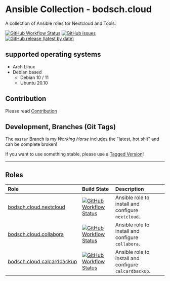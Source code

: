 # Ansible Collection - bodsch.cloud

A collection of Ansible roles for Nextcloud and Tools.


[![GitHub Workflow Status](https://img.shields.io/github/actions/workflow/status/bodsch/ansible-collection-cloud/main.yml?branch=main)][ci]
[![GitHub issues](https://img.shields.io/github/issues/bodsch/ansible-collection-cloud)][issues]
[![GitHub release (latest by date)](https://img.shields.io/github/v/release/bodsch/ansible-collection-cloud)][releases]

[ci]: https://github.com/bodsch/ansible-collection-cloud/actions
[issues]: https://github.com/bodsch/ansible-collection-cloud/issues?q=is%3Aopen+is%3Aissue
[releases]: https://github.com/bodsch/ansible-collection-cloud/releases


## supported operating systems

* Arch Linux
* Debian based
    - Debian 10 / 11
    - Ubuntu 20.10

## Contribution

Please read [Contribution](CONTRIBUTING.md)

## Development,  Branches (Git Tags)

The `master` Branch is my *Working Horse* includes the "latest, hot shit" and can be complete broken!

If you want to use something stable, please use a [Tagged Version](https://github.com/bodsch/ansible-collection-cloud/tags)!

---

## Roles

| Role                                                        | Build State | Description |
|:----------------------------------------------------------- | :---- | :---- |
| [bodsch.cloud.nextcloud](./roles/nextcloud/README.md)         | [![GitHub Workflow Status](https://img.shields.io/github/actions/workflow/status/bodsch/ansible-collection-cloud/nextcloud.yml?branch=main)][nextcloud]       | Ansible role to install and configure `nextcloud`. |
| [bodsch.cloud.collabora](./roles/collabora/README.md)         | [![GitHub Workflow Status](https://img.shields.io/github/actions/workflow/status/bodsch/ansible-collection-cloud/collabora.yml?branch=main)][collabora]       | Ansible role to install and configure `collabora`. |
| [bodsch.cloud.calcardbackup](./roles/calcardbackup/README.md) | [![GitHub Workflow Status](https://img.shields.io/github/actions/workflow/status/bodsch/ansible-collection-cloud/calcardbackup.yml?branch=main)][calcardbackup] | Ansible role to install and configure `calcardbackup`. |


[nextcloud]: https://github.com/bodsch/ansible-collection-cloud/actions/workflows/nextcloud.yml
[collabora]: https://github.com/bodsch/ansible-collection-cloud/actions/workflows/collabora.yml
[calcardbackup]: https://github.com/bodsch/ansible-collection-cloud/actions/workflows/calcardbackup.yml
